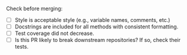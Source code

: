 Check before merging:
- [ ] Style is acceptable style (e.g., variable names, comments, etc.)
- [ ] Docstrings are included for all methods with consistent formatting.
- [ ] Test coverage did not decrease.
- [ ] Is this PR likely to break downstream repositories? If so, check their tests.
